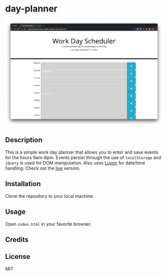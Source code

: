 # day-planner
![Day planner web app](./assets/screenshot.png)
## Description
This is a simple work day planner that allows you to enter and save events for the hours 9am-6pm. Events persist through the use of `localStorage` and `jQuery` is used for DOM manipulation. Also uses [Luxon](https://moment.github.io/luxon/) for date/time handling. Check out the [live](https://brhue.github.io/day-planner/) version.
## Installation
Clone the repository to your local machine.
## Usage
Open `index.html` in your favorite browser.
## Credits

## License
MIT
